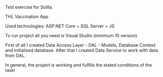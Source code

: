 Test exercise for Solita.

THL Vaccination App

Used technologies: ASP.NET Core + SQL Server + JS 

To run project all you need is Visual Studio (minimum 10 version). 

First of all I created Data Access Layer - DAL - Models, Database Context and initialized database.
After that I created Data Service to work with data from DAL. 

In general, the project is working and fulfills the stated conditions of the task! 
